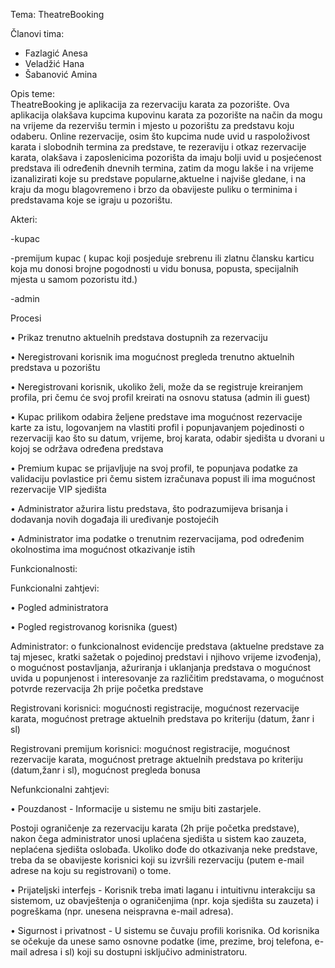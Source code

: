 Tema: TheatreBooking

Članovi tima: 
-	Fazlagić Anesa
-	Veladžić Hana
-	Šabanović Amina

Opis teme:	
TheatreBooking je aplikacija za rezervaciju karata za pozorište. Ova aplikacija olakšava kupcima kupovinu karata za pozorište na način da mogu na vrijeme da rezervišu termin i mjesto u pozorištu za predstavu koju odaberu. Online rezervacije, osim što kupcima nude uvid u raspoloživost karata i slobodnih termina za predstave, te rezeraviju i otkaz rezervacije karata, olakšava i zaposlenicima pozorišta da imaju bolji uvid u posjećenost predstava ili određenih dnevnih termina, zatim da mogu lakše i na vrijeme izanalizirati koje su predstave popularne,aktuelne i najviše gledane, i na kraju da  mogu blagovremeno i brzo da obavijeste puliku o terminima i predstavama koje se igraju u pozorištu. 

Akteri:

-kupac

-premijum kupac ( kupac koji posjeduje srebrenu ili zlatnu člansku karticu koja mu donosi brojne pogodnosti u vidu bonusa, popusta, specijalnih mjesta u samom pozoristu itd.)

-admin


Procesi

•	Prikaz trenutno aktuelnih predstava dostupnih za rezervaciju

•	Neregistrovani korisnik ima mogućnost pregleda trenutno aktuelnih predstava u pozorištu

•	Neregistrovani korisnik, ukoliko želi, može da se registruje kreiranjem profila, pri čemu će svoj profil kreirati na osnovu statusa (admin ili guest)

•	Kupac prilikom odabira željene predstave ima mogućnost rezervacije karte za istu, logovanjem na vlastiti profil i popunjavanjem pojedinosti o rezervaciji kao što su datum, vrijeme, broj karata, odabir sjedišta u dvorani u kojoj se održava određena predstava

•	Premium kupac se prijavljuje na svoj profil, te popunjava podatke za validaciju povlastice pri čemu sistem izračunava popust ili ima mogućnost rezervacije VIP sjedišta

•	Administrator ažurira listu predstava, što podrazumijeva brisanja i dodavanja novih događaja ili uređivanje postojećih

•	Administrator ima podatke o trenutnim rezervacijama, pod određenim okolnostima ima mogućnost otkazivanje istih



Funkcionalnosti:

 Funkcionalni zahtjevi:
 
 • Pogled administratora 
 
• Pogled registrovanog korisnika (guest) 

Administrator: o funkcionalnost evidencije predstava (aktuelne predstave za taj mjesec, kratki sažetak o pojedinoj predstavi i njihovo vrijeme izvođenja), o mogućnost postavljanja, ažuriranja i uklanjanja predstava o mogućnost uvida u popunjenost i interesovanje za različitim predstavama, o mogućnost potvrde rezervacija 2h prije početka predstave

 Registrovani korisnici:  mogućnosti registracije, mogućnost rezervacije karata, mogućnost pretrage aktuelnih predstava po kriteriju (datum, žanr i sl) 
 
Registrovani premijum korisnici: mogućnost registracije, mogućnost rezervacije karata, mogućnost pretrage aktuelnih predstava po kriteriju (datum,žanr i sl), mogućnost pregleda bonusa 


Nefunkcionalni zahtjevi:

 • Pouzdanost - Informacije u sistemu ne smiju biti zastarjele. 
 
Postoji ograničenje za rezervaciju karata (2h prije početka predstave), nakon čega administrator unosi uplaćena sjedišta u sistem kao zauzeta, neplaćena sjedišta oslobađa. Ukoliko dođe do otkazivanja neke predstave, treba da se obavijeste korisnici koji su izvršili rezervaciju (putem e-mail adrese na koju su registrovani) o tome. 

• Prijateljski interfejs - Korisnik treba imati laganu i intuitivnu interakciju sa sistemom, uz obavještenja o ograničenjima (npr. koja sjedišta su zauzeta) i pogreškama (npr. unesena neispravna e-mail adresa). 

• Sigurnost i privatnost - U sistemu se čuvaju profili korisnika. Od korisnika se očekuje da unese samo osnovne podatke (ime, prezime, broj telefona, e-mail adresa i sl) koji su dostupni isključivo administratoru.

 

